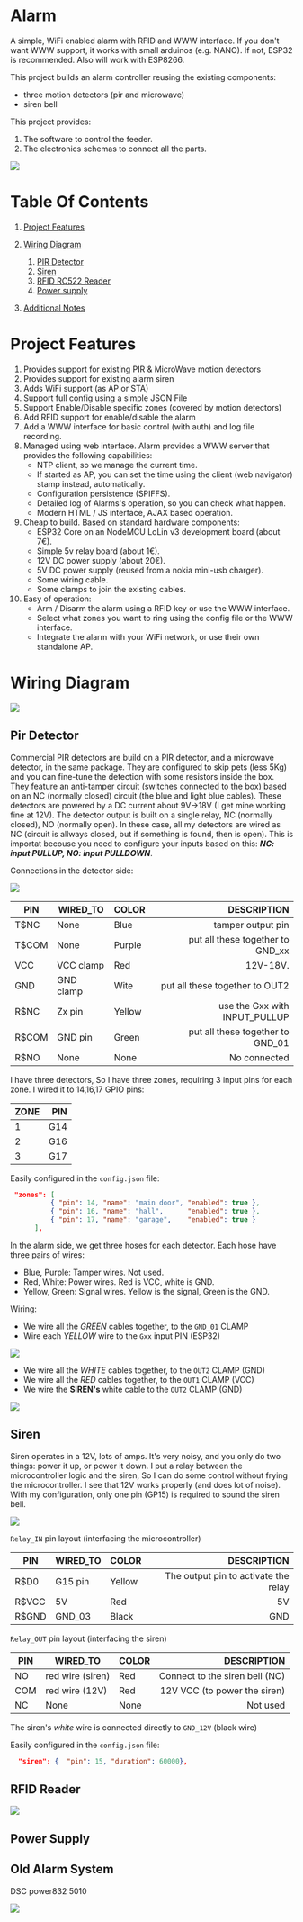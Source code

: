 # Alarm
A simple, WiFi enabled alarm with RFID and WWW interface. If you don't want WWW support, it works with small
arduinos (e.g. NANO). If not, ESP32 is recommended. Also will work with ESP8266.

This project builds an alarm controller reusing the existing components:

* three motion detectors (pir and microwave)
* siren bell

This project provides:

1. The software to control the feeder.
2. The electronics schemas to connect all the parts.

<img src="doc/alarm_new_annotated.jpg"></img>

# Table Of Contents

1. [Project Features](#project-features)
2. [Wiring Diagram](#wiring-diagram)
    1. [PIR Detector](#pir-detector)
    2. [Siren](#siren)
    3. [RFID RC522 Reader](#rfid-reader)
    4. [Power supply](#power-supply)

3. [Additional Notes](#additional-notes)

# Project Features

1. Provides support for existing PIR & MicroWave motion detectors
2. Provides support for existing alarm siren
3. Adds WiFi support (as AP or STA)
4. Support full config using a simple JSON File
5. Support Enable/Disable specific zones (covered by motion detectors)
6. Add RFID support for enable/disable the alarm
7. Add a WWW interface for basic control (with auth) and log file recording.
8. Managed using web interface. Alarm provides a WWW server that provides the following capabilities:
    * NTP client, so we manage the current time.
    * If started as AP, you can set the time using the client (web navigator) stamp instead, automatically.
    * Configuration persistence (SPIFFS).
    * Detailed log of Alarms's operation, so you can check what happen.
    * Modern HTML / JS interface, AJAX based operation.
9. Cheap to build. Based on standard hardware components:
    * ESP32 Core on an NodeMCU LoLin v3 development board (about 7€).
    * Simple 5v relay board (about 1€).
    * 12V DC power supply (about 20€).
    * 5V DC power supply (reused from a nokia mini-usb charger).
    * Some wiring cable.
    * Some clamps to join the existing cables.
10. Easy of operation:
    * Arm / Disarm the alarm using a RFID key or use the WWW interface.
    * Select what zones you want to ring using the config file or the WWW interface.
    * Integrate the alarm with your WiFi network, or use their own standalone AP.

# Wiring Diagram

<img src="doc/wiring.png">

## Pir Detector

Commercial PIR detectors are build on a PIR detector, and a microwave detector, in the same package. They are
configured to skip pets (less 5Kg) and you can fine-tune the detection with some resistors inside the box. They
feature an anti-tamper circuit (switches connected to the box) based on an NC (normally closed) circuit (the blue and light blue cables). These detectors are powered by a DC current about 9V->18V (I get mine working fine at 12V). The 
detector output is built on a single relay, NC (normally closed), NO (normally open). In these case, all my detectors are wired as NC (circuit is allways closed, but if something is found, then is open). This is importat becouse you need to configure your inputs based on this: ***NC: input PULLUP, NO: input PULLDOWN***.

Connections in the detector side:

<img src="doc/detector.png"></img>

| PIN       |WIRED_TO   | COLOR  | DESCRIPTION                       |
|-----------|-----------|--------|----------------------------------:|
|T$NC       | None      | Blue   | tamper output pin                 |
|T$COM      | None      | Purple | put all these together to GND_xx  |
|VCC        | VCC clamp | Red    | 12V-18V.                          |
|GND        | GND clamp | Wite   | put all these together to OUT2    |
|R$NC       | Zx pin    | Yellow | use the Gxx with INPUT_PULLUP     |
|R$COM      | GND pin   | Green  | put all these together to GND_01  |
|R$NO       | None      | None   | No connected                      |

I have three detectors, So I have three zones, requiring 3 input pins for each zone. I wired it to 14,16,17 GPIO
pins:

| ZONE      | PIN    |
|-----------|-------:|
| 1         | G14    |
| 2         | G16    |
| 3         | G17    |

Easily configured in the `config.json` file:

```json
 "zones": [ 
          { "pin": 14, "name": "main door", "enabled": true }, 
          { "pin": 16, "name": "hall",      "enabled": true }, 
          { "pin": 17, "name": "garage",    "enabled": true }
      ],
```

In the alarm side, we get three hoses for each detector. Each hose have three pairs of wires:

* Blue, Purple: Tamper wires. Not used.
* Red, White: Power wires. Red is VCC, white is GND.
* Yellow, Green: Signal wires. Yellow is the signal, Green is the GND.

Wiring:

* We wire all the *GREEN* cables together, to the `GND_01` CLAMP
* Wire each *YELLOW* wire to the `Gxx` input PIN (ESP32)

<img src="doc/signals.jpg"></img>


* We wire all the *WHITE* cables together, to the `OUT2` CLAMP (GND)
* We wire all the *RED* cables together, to the `OUT1` CLAMP (VCC)
* We wire the **SIREN's** white cable to the `OUT2` CLAMP (GND)

<img src="doc/12v_wires.jpg"></img>

## Siren

Siren operates in a 12V, lots of amps. It's very noisy, and you only do two things: power it up, or power it down.
I put a relay between the microcontroller logic and the siren, So I can do some control without frying the microcontroller. I see that 12V works properly (and does lot of noise). With my configuration, only one pin (GP15) is
required to sound the siren bell. 

<img src="doc/siren.png">

`Relay_IN` pin layout (interfacing the microcontroller)

| PIN       |WIRED_TO   | COLOR  | DESCRIPTION                          |
|-----------|-----------|--------|-------------------------------------:|
|R$D0       | G15 pin   | Yellow | The output pin to activate the relay |
|R$VCC      | 5V        | Red    | 5V                                   |
|R$GND      | GND_03    | Black  | GND                                  |

`Relay_OUT` pin layout (interfacing the siren)

| PIN       |WIRED_TO          | COLOR  | DESCRIPTION                       |
|-----------|------------------|--------|----------------------------------:|
|NO         | red wire (siren) | Red    | Connect to the siren bell (NC)    |
|COM        | red wire (12V)   | Red    | 12V VCC (to power the siren)      |
|NC         | None             | None   | Not used                          |

The siren's *white* wire is connected directly to `GND_12V` (black wire)

Easily configured in the `config.json` file:

```json
  "siren": {  "pin": 15, "duration": 60000}, 
```

## RFID Reader

<img src="doc/alarm_detail.jpg"></img>


## Power Supply


## Old Alarm System

DSC power832 5010

<img src="doc/alarm_old.jpg"></img>
